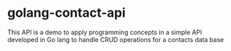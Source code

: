 # golang-contact-api
This API is a demo to apply programming concepts in a simple API developed in Go lang to handle CRUD operations for a contacts data base
